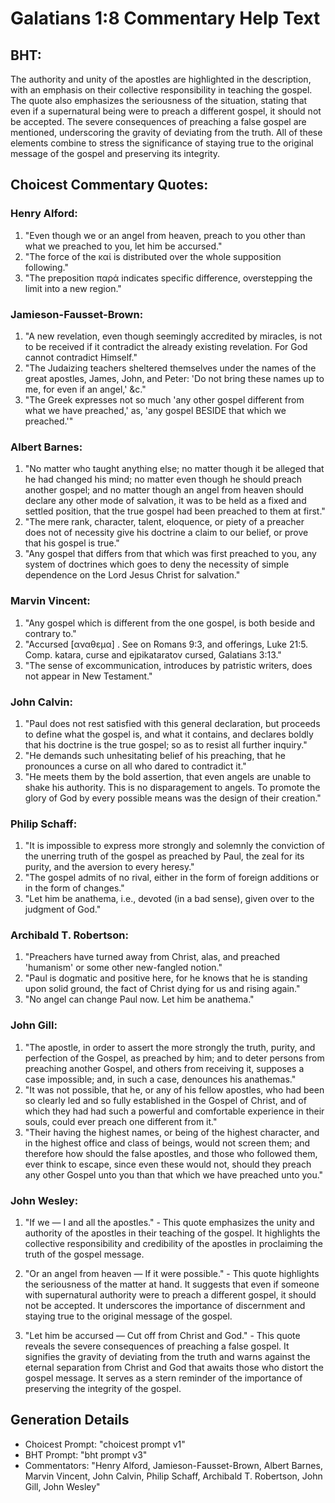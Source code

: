 # Galatians 1:8 Commentary Help Text

## BHT:
The authority and unity of the apostles are highlighted in the description, with an emphasis on their collective responsibility in teaching the gospel. The quote also emphasizes the seriousness of the situation, stating that even if a supernatural being were to preach a different gospel, it should not be accepted. The severe consequences of preaching a false gospel are mentioned, underscoring the gravity of deviating from the truth. All of these elements combine to stress the significance of staying true to the original message of the gospel and preserving its integrity.

## Choicest Commentary Quotes:
### Henry Alford:
1. "Even though we or an angel from heaven, preach to you other than what we preached to you, let him be accursed." 
2. "The force of the καί is distributed over the whole supposition following."
3. "The preposition παρά indicates specific difference, overstepping the limit into a new region."

### Jamieson-Fausset-Brown:
1. "A new revelation, even though seemingly accredited by miracles, is not to be received if it contradict the already existing revelation. For God cannot contradict Himself."
2. "The Judaizing teachers sheltered themselves under the names of the great apostles, James, John, and Peter: 'Do not bring these names up to me, for even if an angel,' &c."
3. "The Greek expresses not so much 'any other gospel different from what we have preached,' as, 'any gospel BESIDE that which we preached.'"

### Albert Barnes:
1. "No matter who taught anything else; no matter though it be alleged that he had changed his mind; no matter even though he should preach another gospel; and no matter though an angel from heaven should declare any other mode of salvation, it was to be held as a fixed and settled position, that the true gospel had been preached to them at first."
2. "The mere rank, character, talent, eloquence, or piety of a preacher does not of necessity give his doctrine a claim to our belief, or prove that his gospel is true."
3. "Any gospel that differs from that which was first preached to you, any system of doctrines which goes to deny the necessity of simple dependence on the Lord Jesus Christ for salvation."

### Marvin Vincent:
1. "Any gospel which is different from the one gospel, is both beside and contrary to." 
2. "Accursed [αναθεμα] . See on Romans 9:3, and offerings, Luke 21:5. Comp. katara, curse and ejpikataratov cursed, Galatians 3:13."
3. "The sense of excommunication, introduces by patristic writers, does not appear in New Testament."

### John Calvin:
1. "Paul does not rest satisfied with this general declaration, but proceeds to define what the gospel is, and what it contains, and declares boldly that his doctrine is the true gospel; so as to resist all further inquiry."
2. "He demands such unhesitating belief of his preaching, that he pronounces a curse on all who dared to contradict it."
3. "He meets them by the bold assertion, that even angels are unable to shake his authority. This is no disparagement to angels. To promote the glory of God by every possible means was the design of their creation."

### Philip Schaff:
1. "It is impossible to express more strongly and solemnly the conviction of the unerring truth of the gospel as preached by Paul, the zeal for its purity, and the aversion to every heresy."
2. "The gospel admits of no rival, either in the form of foreign additions or in the form of changes."
3. "Let him be anathema, i.e., devoted (in a bad sense), given over to the judgment of God."

### Archibald T. Robertson:
1. "Preachers have turned away from Christ, alas, and preached 'humanism' or some other new-fangled notion."
2. "Paul is dogmatic and positive here, for he knows that he is standing upon solid ground, the fact of Christ dying for us and rising again."
3. "No angel can change Paul now. Let him be anathema."

### John Gill:
1. "The apostle, in order to assert the more strongly the truth, purity, and perfection of the Gospel, as preached by him; and to deter persons from preaching another Gospel, and others from receiving it, supposes a case impossible; and, in such a case, denounces his anathemas."
2. "It was not possible, that he, or any of his fellow apostles, who had been so clearly led and so fully established in the Gospel of Christ, and of which they had had such a powerful and comfortable experience in their souls, could ever preach one different from it."
3. "Their having the highest names, or being of the highest character, and in the highest office and class of beings, would not screen them; and therefore how should the false apostles, and those who followed them, ever think to escape, since even these would not, should they preach any other Gospel unto you than that which we have preached unto you."

### John Wesley:
1. "If we — I and all the apostles." - This quote emphasizes the unity and authority of the apostles in their teaching of the gospel. It highlights the collective responsibility and credibility of the apostles in proclaiming the truth of the gospel message.

2. "Or an angel from heaven — If it were possible." - This quote highlights the seriousness of the matter at hand. It suggests that even if someone with supernatural authority were to preach a different gospel, it should not be accepted. It underscores the importance of discernment and staying true to the original message of the gospel.

3. "Let him be accursed — Cut off from Christ and God." - This quote reveals the severe consequences of preaching a false gospel. It signifies the gravity of deviating from the truth and warns against the eternal separation from Christ and God that awaits those who distort the gospel message. It serves as a stern reminder of the importance of preserving the integrity of the gospel.


## Generation Details
- Choicest Prompt: "choicest prompt v1"
- BHT Prompt: "bht prompt v3"
- Commentators: "Henry Alford, Jamieson-Fausset-Brown, Albert Barnes, Marvin Vincent, John Calvin, Philip Schaff, Archibald T. Robertson, John Gill, John Wesley"
